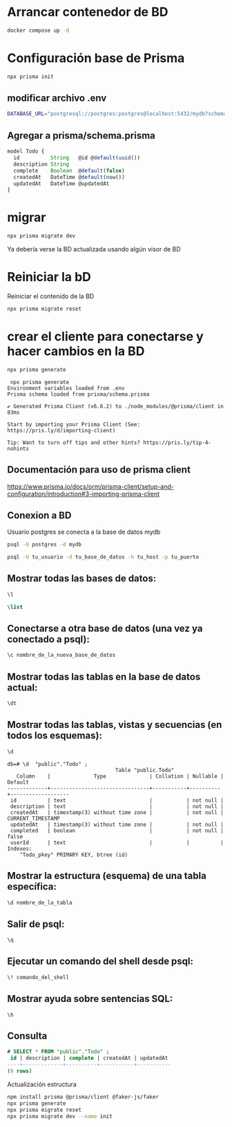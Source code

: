 # Arrancar contenedor de BD
```bash
docker compose up -d 
```

# Configuración base de Prisma

```bash
npx prisma init
```

## modificar archivo .env
```bash
DATABASE_URL="postgresql://postgres:postgres@localhost:5432/mydb?schema=public"
```

## Agregar a prisma/schema.prisma
```js
model Todo {
  id          String   @id @default(uuid())
  description String
  complete    Boolean  @default(false)
  createdAt   DateTime @default(now())
  updatedAt   DateTime @updatedAt
}
```

# migrar
```bash
npx prisma migrate dev
```

Ya debería verse la BD actualizada usando algún visor de BD


# Reiniciar la bD
Reiniciar el contenido de la BD

```bash
npx prisma migrate reset
```






 # crear el cliente para conectarse y hacer cambios en la BD

```bash
npx prisma generate 
```

``` 
 npx prisma generate 
Environment variables loaded from .env
Prisma schema loaded from prisma/schema.prisma

✔ Generated Prisma Client (v6.8.2) to ./node_modules/@prisma/client in 83ms

Start by importing your Prisma Client (See: https://pris.ly/d/importing-client)

Tip: Want to turn off tips and other hints? https://pris.ly/tip-4-nohints
``` 

## Documentación para uso de prisma client
https://www.prisma.io/docs/orm/prisma-client/setup-and-configuration/introduction#3-importing-prisma-client




## Conexion a BD


Usuario postgres se conecta a la base de datos mydb

```bash
psql -U postgres -d mydb            
```

```bash
psql -U tu_usuario -d tu_base_de_datos -h tu_host -p tu_puerto
```

## Mostrar todas las bases de datos:
```sql
\l
```

```sql
\list
```


## Conectarse a otra base de datos (una vez ya conectado a psql):


```sql
\c nombre_de_la_nueva_base_de_datos
```


## Mostrar todas las tablas en la base de datos actual:

```sql
\dt

```


## Mostrar todas las tablas, vistas y secuencias (en todos los esquemas):


```sql
\d
```


```
db=# \d  "public"."Todo" ;
                                   Table "public.Todo"
   Column    |              Type              | Collation | Nullable |      Default      
-------------+--------------------------------+-----------+----------+-------------------
 id          | text                           |           | not null | 
 description | text                           |           | not null | 
 createdAt   | timestamp(3) without time zone |           | not null | CURRENT_TIMESTAMP
 updatedAt   | timestamp(3) without time zone |           | not null | 
 completed   | boolean                        |           | not null | false
 userId      | text                           |           |          | 
Indexes:
    "Todo_pkey" PRIMARY KEY, btree (id)
```

## Mostrar la estructura (esquema) de una tabla específica:

```sql
\d nombre_de_la_tabla

```



## Salir de psql:

```sql
\q
```

## Ejecutar un comando del shell desde psql:

```sql
\! comando_del_shell
```

## Mostrar ayuda sobre sentencias SQL:

```
\h
```


## Consulta
```sql
# SELECT * FROM "public"."Todo" ;
 id | description | complete | createdAt | updatedAt 
----+-------------+----------+-----------+-----------
(0 rows)
```


Actualización estructura

```bash
npm install prisma @prisma/client @faker-js/faker
npx prisma generate
npx prisma migrate reset
npx prisma migrate dev --name init
```
